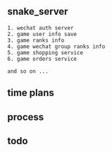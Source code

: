 ## snake_server 
	
	1. wechat auth server
	2. game user info save 
	3. game ranks info 
	4. game wechat group ranks info 
	5. game shopping service 
	6. game orders service 
	
	and so on ...

## time plans

## process

## todo

	
